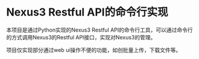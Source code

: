 # Nexus3 Restful API的命令行实现

本项目是通过Python实现的Nexus3 Restful API的命令行工具，可以通过命令行的方式调用Nexus3的Restful API接口，实现对Nexus3的管理。

项目仅实现部分通过web ui操作不便的功能，如创批量上传，下载文件等。